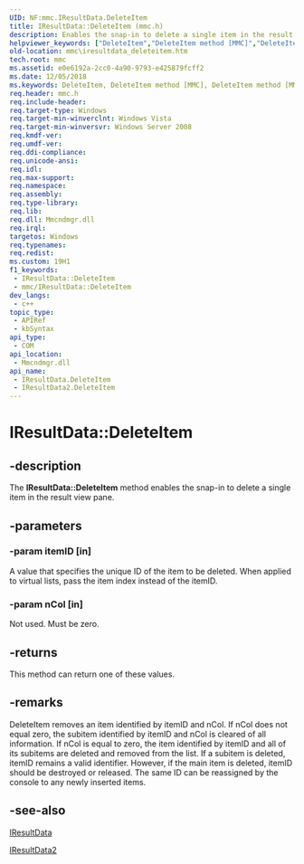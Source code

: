 ```yaml
---
UID: NF:mmc.IResultData.DeleteItem
title: IResultData::DeleteItem (mmc.h)
description: Enables the snap-in to delete a single item in the result view pane.
helpviewer_keywords: ["DeleteItem","DeleteItem method [MMC]","DeleteItem method [MMC]","IResultData interface","DeleteItem method [MMC]","IResultData2 interface","IResultData interface [MMC]","DeleteItem method","IResultData.DeleteItem","IResultData2 interface [MMC]","DeleteItem method","IResultData2::DeleteItem","IResultData::DeleteItem","_slate_iresultdata_deleteitem","mmc.iresultdata_deleteitem","mmc/IResultData2::DeleteItem","mmc/IResultData::DeleteItem"]
old-location: mmc\iresultdata_deleteitem.htm
tech.root: mmc
ms.assetid: e0e6192a-2cc0-4a90-9793-e425879fcff2
ms.date: 12/05/2018
ms.keywords: DeleteItem, DeleteItem method [MMC], DeleteItem method [MMC],IResultData interface, DeleteItem method [MMC],IResultData2 interface, IResultData interface [MMC],DeleteItem method, IResultData.DeleteItem, IResultData2 interface [MMC],DeleteItem method, IResultData2::DeleteItem, IResultData::DeleteItem, _slate_iresultdata_deleteitem, mmc.iresultdata_deleteitem, mmc/IResultData2::DeleteItem, mmc/IResultData::DeleteItem
req.header: mmc.h
req.include-header: 
req.target-type: Windows
req.target-min-winverclnt: Windows Vista
req.target-min-winversvr: Windows Server 2008
req.kmdf-ver: 
req.umdf-ver: 
req.ddi-compliance: 
req.unicode-ansi: 
req.idl: 
req.max-support: 
req.namespace: 
req.assembly: 
req.type-library: 
req.lib: 
req.dll: Mmcndmgr.dll
req.irql: 
targetos: Windows
req.typenames: 
req.redist: 
ms.custom: 19H1
f1_keywords:
 - IResultData::DeleteItem
 - mmc/IResultData::DeleteItem
dev_langs:
 - c++
topic_type:
 - APIRef
 - kbSyntax
api_type:
 - COM
api_location:
 - Mmcndmgr.dll
api_name:
 - IResultData.DeleteItem
 - IResultData2.DeleteItem
---
```


# IResultData::DeleteItem


## -description

The <b>IResultData::DeleteItem</b> method enables the snap-in to delete a single item in the result view pane.

## -parameters

### -param itemID [in]

A value that specifies the unique ID of the item to be deleted. When applied to virtual lists, pass the item index instead of the itemID.

### -param nCol [in]

Not used. Must be zero.

## -returns

This method can return one of these values.

## -remarks

DeleteItem removes an item identified by itemID and nCol. If nCol does not equal zero, the subitem identified by itemID and nCol is cleared of all information. If nCol is equal to zero, the item identified by itemID and all of its subitems are deleted and removed from the list. If a subitem is deleted, itemID remains a valid identifier. However, if the main item is deleted, itemID should be destroyed or released. The same ID can be reassigned by the console to any newly inserted items.

## -see-also

<a href="https://docs.microsoft.com/windows/desktop/api/mmc/nn-mmc-iresultdata">IResultData</a>



<a href="https://docs.microsoft.com/windows/desktop/api/mmc/nn-mmc-iresultdata2">IResultData2</a>

